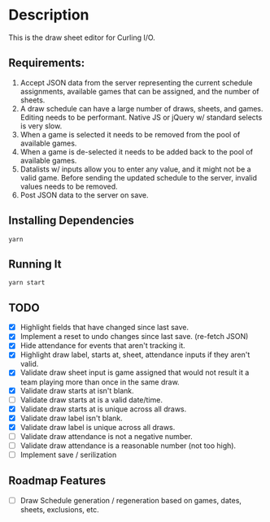 # Description

This is the draw sheet editor for Curling I/O.

## Requirements:

1. Accept JSON data from the server representing the current schedule assignments, available games that can be assigned, and the number of sheets.
2. A draw schedule can have a large number of draws, sheets, and games. Editing needs to be performant. Native JS or jQuery w/ standard selects is very slow.
3. When a game is selected it needs to be removed from the pool of available games.
4. When a game is de-selected it needs to be added back to the pool of available games.
5. Datalists w/ inputs allow you to enter any value, and it might not be a valid game. Before sending the updated schedule to the server, invalid values needs to be removed.
6. Post JSON data to the server on save.

## Installing Dependencies

```
yarn
```

## Running It

```
yarn start
```

## TODO

- [x] Highlight fields that have changed since last save.
- [x] Implement a reset to undo changes since last save. (re-fetch JSON)
- [x] Hide attendance for events that aren't tracking it.
- [x] Highlight draw label, starts at, sheet, attendance inputs if they aren't valid.
- [x] Validate draw sheet input is game assigned that would not result it a team playing more than once in the same draw.
- [x] Validate draw starts at isn't blank.
- [ ] Validate draw starts at is a valid date/time.
- [x] Validate draw starts at is unique across all draws.
- [x] Validate draw label isn't blank.
- [x] Validate draw label is unique across all draws.
- [ ] Validate draw attendance is not a negative number.
- [ ] Validate draw attendance is a reasonable number (not too high).
- [ ] Implement save / serilization

## Roadmap Features

- [ ] Draw Schedule generation / regeneration based on games, dates, sheets, exclusions, etc.
